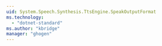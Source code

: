 ```yaml
---
uid: System.Speech.Synthesis.TtsEngine.SpeakOutputFormat
ms.technology: 
  - "dotnet-standard"
ms.author: "kbridge"
manager: "ghogen"
---
```

